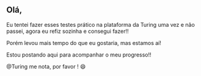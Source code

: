 ## Olá, 

Eu tentei fazer esses testes prático na plataforma da Turing uma vez e não passei, agora eu refiz sozinha e consegui fazer!! 

Porém levou mais tempo do que eu gostaria, mas estamos aí!

Estou postando aqui para acompanhar o meu progresso!!

@Turing me nota, por favor !
:smile: